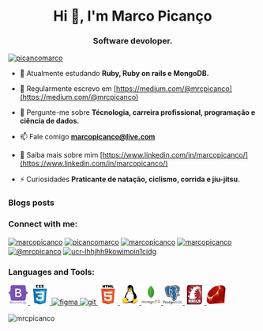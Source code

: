 <h1 align="center">Hi 👋, I'm Marco Picanço</h1>
<h3 align="center">Software devoloper.</h3>

<p align="left"> <a href="https://twitter.com/picancomarco" target="blank"><img src="https://img.shields.io/twitter/follow/picancomarco?logo=twitter&style=for-the-badge" alt="picancomarco" /></a> </p>

- 🌱 Atualmente estudando **Ruby, Ruby on rails e MongoDB.**

- 📝 Regularmente escrevo em [https://medium.com/@mrcpicanco](https://medium.com/@mrcpicanco)

- 💬 Pergunte-me sobre **Técnologia, carreira profissional, programação e ciência de dados.**

- 📫 Fale comigo **marcopicanco@live.com**

- 📄 Saiba mais sobre mim [https://www.linkedin.com/in/marcopicanco/](https://www.linkedin.com/in/marcopicanco/)

- ⚡ Curiosidades **Praticante de natação, ciclismo, corrida e jiu-jitsu.**

### Blogs posts
<!-- BLOG-POST-LIST:START -->
<!-- BLOG-POST-LIST:END -->

<h3 align="left">Connect with me:</h3>
<p align="left">
<a href="https://dev.to/marcopicanco" target="blank"><img align="center" src="https://raw.githubusercontent.com/rahuldkjain/github-profile-readme-generator/master/src/images/icons/Social/devto.svg" alt="marcopicanco" height="30" width="40" /></a>
<a href="https://twitter.com/picancomarco" target="blank"><img align="center" src="https://raw.githubusercontent.com/rahuldkjain/github-profile-readme-generator/master/src/images/icons/Social/twitter.svg" alt="picancomarco" height="30" width="40" /></a>
<a href="https://linkedin.com/in/marcopicanco" target="blank"><img align="center" src="https://raw.githubusercontent.com/rahuldkjain/github-profile-readme-generator/master/src/images/icons/Social/linked-in-alt.svg" alt="marcopicanco" height="30" width="40" /></a>
<a href="https://instagram.com/marcopicanco" target="blank"><img align="center" src="https://raw.githubusercontent.com/rahuldkjain/github-profile-readme-generator/master/src/images/icons/Social/instagram.svg" alt="marcopicanco" height="30" width="40" /></a>
<a href="https://medium.com/@mrcpicanco" target="blank"><img align="center" src="https://raw.githubusercontent.com/rahuldkjain/github-profile-readme-generator/master/src/images/icons/Social/medium.svg" alt="@mrcpicanco" height="30" width="40" /></a>
<a href="https://www.youtube.com/c/ucr-lhhjhh9kowimoin1cidg" target="blank"><img align="center" src="https://raw.githubusercontent.com/rahuldkjain/github-profile-readme-generator/master/src/images/icons/Social/youtube.svg" alt="ucr-lhhjhh9kowimoin1cidg" height="30" width="40" /></a>
</p>

<h3 align="left">Languages and Tools:</h3>
<p align="left"> <a href="https://getbootstrap.com" target="_blank" rel="noreferrer"> <img src="https://raw.githubusercontent.com/devicons/devicon/master/icons/bootstrap/bootstrap-plain-wordmark.svg" alt="bootstrap" width="40" height="40"/> </a> <a href="https://www.w3schools.com/css/" target="_blank" rel="noreferrer"> <img src="https://raw.githubusercontent.com/devicons/devicon/master/icons/css3/css3-original-wordmark.svg" alt="css3" width="40" height="40"/> </a> <a href="https://www.figma.com/" target="_blank" rel="noreferrer"> <img src="https://www.vectorlogo.zone/logos/figma/figma-icon.svg" alt="figma" width="40" height="40"/> </a> <a href="https://git-scm.com/" target="_blank" rel="noreferrer"> <img src="https://www.vectorlogo.zone/logos/git-scm/git-scm-icon.svg" alt="git" width="40" height="40"/> </a> <a href="https://www.w3.org/html/" target="_blank" rel="noreferrer"> <img src="https://raw.githubusercontent.com/devicons/devicon/master/icons/html5/html5-original-wordmark.svg" alt="html5" width="40" height="40"/> </a> <a href="https://www.linux.org/" target="_blank" rel="noreferrer"> <img src="https://raw.githubusercontent.com/devicons/devicon/master/icons/linux/linux-original.svg" alt="linux" width="40" height="40"/> </a> <a href="https://www.mongodb.com/" target="_blank" rel="noreferrer"> <img src="https://raw.githubusercontent.com/devicons/devicon/master/icons/mongodb/mongodb-original-wordmark.svg" alt="mongodb" width="40" height="40"/> </a> <a href="https://www.postgresql.org" target="_blank" rel="noreferrer"> <img src="https://raw.githubusercontent.com/devicons/devicon/master/icons/postgresql/postgresql-original-wordmark.svg" alt="postgresql" width="40" height="40"/> </a> <a href="https://rubyonrails.org" target="_blank" rel="noreferrer"> <img src="https://raw.githubusercontent.com/devicons/devicon/master/icons/rails/rails-original-wordmark.svg" alt="rails" width="40" height="40"/> </a> <a href="https://www.ruby-lang.org/en/" target="_blank" rel="noreferrer"> <img src="https://raw.githubusercontent.com/devicons/devicon/master/icons/ruby/ruby-original.svg" alt="ruby" width="40" height="40"/> </a> </p>

<p><img align="center" src="https://github-readme-stats.vercel.app/api/top-langs?username=mrcpicanco&show_icons=true&locale=en&layout=compact" alt="mrcpicanco" /></p>